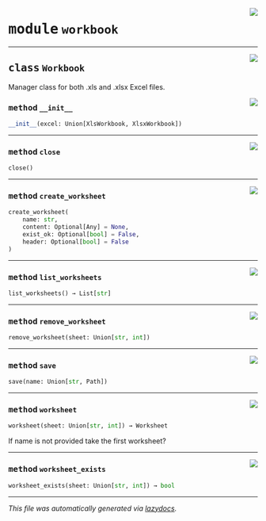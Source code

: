 <!-- markdownlint-disable -->

<a href="https://github.com/robocorp/draft-python-framework/blob/master/libs\excel\src\robo\libs\excel\workbook.py#L0"><img align="right" style="float:right;" src="https://img.shields.io/badge/-source-cccccc?style=flat-square"></a>

# <kbd>module</kbd> `workbook`






---

<a href="https://github.com/robocorp/draft-python-framework/blob/master/libs\excel\src\robo\libs\excel\workbook.py#L8"><img align="right" style="float:right;" src="https://img.shields.io/badge/-source-cccccc?style=flat-square"></a>

## <kbd>class</kbd> `Workbook`
Manager class for both .xls and .xlsx Excel files. 

<a href="https://github.com/robocorp/draft-python-framework/blob/master/libs\excel\src\robo\libs\excel\workbook.py#L11"><img align="right" style="float:right;" src="https://img.shields.io/badge/-source-cccccc?style=flat-square"></a>

### <kbd>method</kbd> `__init__`

```python
__init__(excel: Union[XlsWorkbook, XlsxWorkbook])
```








---

<a href="https://github.com/robocorp/draft-python-framework/blob/master/libs\excel\src\robo\libs\excel\workbook.py#L19"><img align="right" style="float:right;" src="https://img.shields.io/badge/-source-cccccc?style=flat-square"></a>

### <kbd>method</kbd> `close`

```python
close()
```





---

<a href="https://github.com/robocorp/draft-python-framework/blob/master/libs\excel\src\robo\libs\excel\workbook.py#L34"><img align="right" style="float:right;" src="https://img.shields.io/badge/-source-cccccc?style=flat-square"></a>

### <kbd>method</kbd> `create_worksheet`

```python
create_worksheet(
    name: str,
    content: Optional[Any] = None,
    exist_ok: Optional[bool] = False,
    header: Optional[bool] = False
)
```





---

<a href="https://github.com/robocorp/draft-python-framework/blob/master/libs\excel\src\robo\libs\excel\workbook.py#L52"><img align="right" style="float:right;" src="https://img.shields.io/badge/-source-cccccc?style=flat-square"></a>

### <kbd>method</kbd> `list_worksheets`

```python
list_worksheets() → List[str]
```





---

<a href="https://github.com/robocorp/draft-python-framework/blob/master/libs\excel\src\robo\libs\excel\workbook.py#L62"><img align="right" style="float:right;" src="https://img.shields.io/badge/-source-cccccc?style=flat-square"></a>

### <kbd>method</kbd> `remove_worksheet`

```python
remove_worksheet(sheet: Union[str, int])
```





---

<a href="https://github.com/robocorp/draft-python-framework/blob/master/libs\excel\src\robo\libs\excel\workbook.py#L15"><img align="right" style="float:right;" src="https://img.shields.io/badge/-source-cccccc?style=flat-square"></a>

### <kbd>method</kbd> `save`

```python
save(name: Union[str, Path])
```





---

<a href="https://github.com/robocorp/draft-python-framework/blob/master/libs\excel\src\robo\libs\excel\workbook.py#L24"><img align="right" style="float:right;" src="https://img.shields.io/badge/-source-cccccc?style=flat-square"></a>

### <kbd>method</kbd> `worksheet`

```python
worksheet(sheet: Union[str, int]) → Worksheet
```

If name is not provided take the first worksheet? 

---

<a href="https://github.com/robocorp/draft-python-framework/blob/master/libs\excel\src\robo\libs\excel\workbook.py#L55"><img align="right" style="float:right;" src="https://img.shields.io/badge/-source-cccccc?style=flat-square"></a>

### <kbd>method</kbd> `worksheet_exists`

```python
worksheet_exists(sheet: Union[str, int]) → bool
```








---

_This file was automatically generated via [lazydocs](https://github.com/ml-tooling/lazydocs)._
